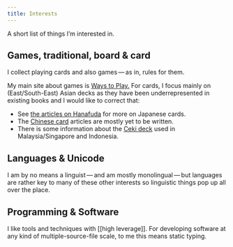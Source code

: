 ```yaml
---
title: Interests
---
```

A short list of things I’m interested in.

## Games, traditional, board & card

I collect playing cards and also games — as in, rules for them.

My main site about games is [Ways to Play.](https://games.porges) For cards, I focus mainly on (East/South-East) Asian decks as they have been underrepresented in existing books and I would like to correct that:

- See [the articles on Hanafuda](https://games.porg.es/articles/cards/japan/hanafuda/) for more on Japanese cards.
- The [Chinese card](https://games.porg.es/articles/cards/china/) articles are mostly yet to be written.
- There is some information about the [Ceki deck](https://games.porg.es/articles/cards/ceki/) used in Malaysia/Singapore and Indonesia.

## Languages & Unicode

I am by no means a linguist — and am mostly monolingual — but languages are rather key to many of these other interests so linguistic things pop up all over the place.
## Programming & Software

I like tools and techniques with [[high leverage]]. For developing software at any kind of multiple-source-file scale, to me this means static typing.
